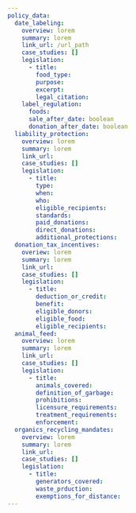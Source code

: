 ```yaml
---
policy_data:
  date_labeling:
    overview: lorem
    summary: lorem
    link_url: /url_path
    case_studies: []
    legislation:
      - title:
        food_type:
        purpose:
        excerpt:
        legal_citation:
    label_regulation:
      foods:
      sale_after_date: boolean
      donation_after_date: boolean
  liability_protection:
    overview: lorem
    summary: lorem
    link_url:
    case_studies: []
    legislation:
      - title:
        type:
        when:
        who:
        eligible_recipients:
        standards:
        paid_donations:
        direct_donations:
        additional_protections:
  donation_tax_incentives:
    overiew: lorem
    summary: lorem
    link_url:
    case_studies: []
    legislation:
      - title:
        deduction_or_credit:
        benefit:
        eligible_donors:
        eligible_food:
        eligible_recipients:
  animal_feed:
    overview: lorem
    summary: lorem
    link_url:
    case_studies: []
    legislation:
      - title:
        animals_covered:
        definition_of_garbage:
        prohibitions:
        licensure_requirements:
        treatment_requirements:
        enforcement:
  organics_recycling_mandates:
    overview: lorem
    summary: lorem
    link_url:
    case_studies: []
    legislation:
      - title:
        generators_covered:
        waste_prduction:
        exemptions_for_distance:
---
```

